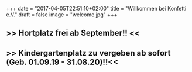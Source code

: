 +++
date = "2017-04-05T22:51:10+02:00"
title = "Willkommen bei Konfetti e.V."
draft = false
image = "welcome.jpg"
+++

<h2>>> Hortplatz frei ab September!! <<</h2>
<h2>>> Kindergartenplatz zu vergeben ab sofort (Geb. 01.09.19 - 31.08.20)!!<<</h2>
